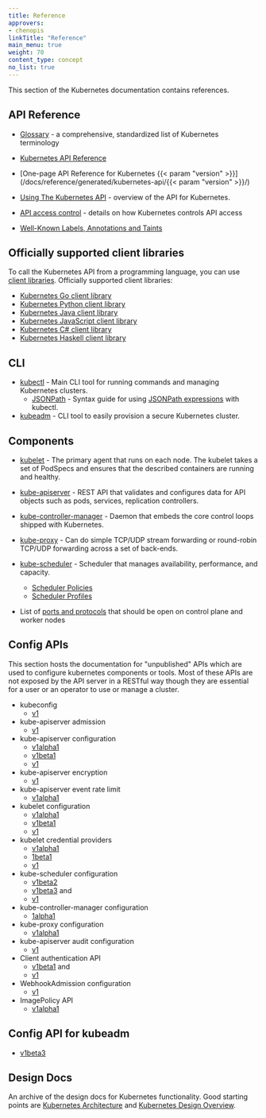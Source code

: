 ```yaml
---
title: Reference
approvers:
- chenopis
linkTitle: "Reference"
main_menu: true
weight: 70
content_type: concept
no_list: true
---
```


<!-- overview -->

This section of the Kubernetes documentation contains references.

<!-- body -->

## API Reference

* [Glossary](/docs/reference/glossary/) -  a comprehensive, standardized list of Kubernetes terminology

* [Kubernetes API Reference](/docs/reference/kubernetes-api/)
* [One-page API Reference for Kubernetes {{< param "version" >}}](/docs/reference/generated/kubernetes-api/{{< param "version" >}}/)
* [Using The Kubernetes API](/docs/reference/using-api/) - overview of the API for Kubernetes.
* [API access control](/docs/reference/access-authn-authz/) - details on how Kubernetes controls API access
* [Well-Known Labels, Annotations and Taints](/docs/reference/labels-annotations-taints/)

## Officially supported client libraries

To call the Kubernetes API from a programming language, you can use
[client libraries](/docs/reference/using-api/client-libraries/). Officially supported
client libraries:

- [Kubernetes Go client library](https://github.com/kubernetes/client-go/)
- [Kubernetes Python client library](https://github.com/kubernetes-client/python)
- [Kubernetes Java client library](https://github.com/kubernetes-client/java)
- [Kubernetes JavaScript client library](https://github.com/kubernetes-client/javascript)
- [Kubernetes C# client library](https://github.com/kubernetes-client/csharp)
- [Kubernetes Haskell client library](https://github.com/kubernetes-client/haskell)

## CLI

* [kubectl](/docs/reference/kubectl/) - Main CLI tool for running commands and managing Kubernetes clusters.
  * [JSONPath](/docs/reference/kubectl/jsonpath/) - Syntax guide for using [JSONPath expressions](https://goessner.net/articles/JsonPath/) with kubectl.
* [kubeadm](/docs/reference/setup-tools/kubeadm/) - CLI tool to easily provision a secure Kubernetes cluster.

## Components

* [kubelet](/docs/reference/command-line-tools-reference/kubelet/) - The
  primary agent that runs on each node. The kubelet takes a set of PodSpecs
  and ensures that the described containers are running and healthy.
* [kube-apiserver](/docs/reference/command-line-tools-reference/kube-apiserver/) -
  REST API that validates and configures data for API objects such as  pods,
  services, replication controllers.
* [kube-controller-manager](/docs/reference/command-line-tools-reference/kube-controller-manager/) -
  Daemon that embeds the core control loops shipped with Kubernetes.
* [kube-proxy](/docs/reference/command-line-tools-reference/kube-proxy/) - Can
  do simple TCP/UDP stream forwarding or round-robin TCP/UDP forwarding across
  a set of back-ends.
* [kube-scheduler](/docs/reference/command-line-tools-reference/kube-scheduler/) -
  Scheduler that manages availability, performance, and capacity.
  
  * [Scheduler Policies](/docs/reference/scheduling/policies)
  * [Scheduler Profiles](/docs/reference/scheduling/config#profiles)

* List of [ports and protocols](/docs/reference/networking/ports-and-protocols/) that
  should be open on control plane and worker nodes

## Config APIs

This section hosts the documentation for "unpublished" APIs which are used to
configure  kubernetes components or tools. Most of these APIs are not exposed
by the API server in a RESTful way though they are essential for a user or an
operator to use or manage a cluster.


* kubeconfig
    * [v1](/docs/reference/config-api/kubeconfig.v1/)
* kube-apiserver admission
    * [v1](/docs/reference/config-api/apiserver-admission.v1/)
* kube-apiserver configuration
    * [v1alpha1](/docs/reference/config-api/apiserver-config.v1alpha1/) 
    * [v1beta1](/docs/reference/config-api/apiserver-config.v1beta1/)
    * [v1](/docs/reference/config-api/apiserver-config.v1/)
* kube-apiserver encryption
    * [v1](/docs/reference/config-api/apiserver-encryption.v1/)
* kube-apiserver event rate limit
    * [v1alpha1](/docs/reference/config-api/apiserver-eventratelimit.v1alpha1/)
* kubelet configuration   
    * [v1alpha1](/docs/reference/config-api/kubelet-config.v1alpha1/)
    * [v1beta1](/docs/reference/config-api/kubelet-config.v1beta1/)
    * [v1](/docs/reference/config-api/kubelet-config.v1/)
* kubelet credential providers
    * [v1alpha1](/docs/reference/config-api/kubelet-credentialprovider.v1alpha1/)
    * [1beta1](/docs/reference/config-api/kubelet-credentialprovider.v1beta1/)
    * [v1](/docs/reference/config-api/kubelet-credentialprovider.v1/)
* kube-scheduler configuration
    * [v1beta2](/docs/reference/config-api/kube-scheduler-config.v1beta2/)
    * [v1beta3](/docs/reference/config-api/kube-scheduler-config.v1beta3/) and
    * [v1](/docs/reference/config-api/kube-scheduler-config.v1/)
* kube-controller-manager configuration
    * [1alpha1](/docs/reference/config-api/kube-controller-manager-config.v1alpha1/)
* kube-proxy configuration
    * [v1alpha1](/docs/reference/config-api/kube-proxy-config.v1alpha1/)
* kube-apiserver audit configuration
    * [v1](/docs/reference/config-api/apiserver-audit.v1/)
* Client authentication API
    * [v1beta1](/docs/reference/config-api/client-authentication.v1beta1/) and
    * [v1](/docs/reference/config-api/client-authentication.v1/)
* WebhookAdmission configuration
    * [v1](/docs/reference/config-api/apiserver-webhookadmission.v1/)
* ImagePolicy API
    * [v1alpha1](/docs/reference/config-api/imagepolicy.v1alpha1/)

## Config API for kubeadm

* [v1beta3](/docs/reference/config-api/kubeadm-config.v1beta3/)

## Design Docs

An archive of the design docs for Kubernetes functionality. Good starting points are
[Kubernetes Architecture](https://git.k8s.io/design-proposals-archive/architecture/architecture.md) and
[Kubernetes Design Overview](https://git.k8s.io/design-proposals-archive).

